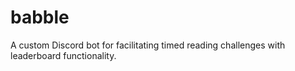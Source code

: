 # babble
A custom Discord bot for facilitating timed reading challenges with leaderboard functionality.
